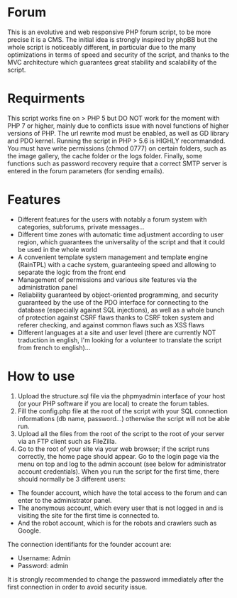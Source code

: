 # Forum
This is an evolutive and web responsive PHP forum script, to be more precise it is a CMS. The initial idea is strongly inspired by phpBB but the whole script is noticeably different, in particular due to the many optimizations in terms of speed and security of the script, and thanks to the MVC architecture which guarantees great stability and scalability of the script.
# Requirments
This script works fine on > PHP 5 but DO NOT work for the moment with PHP 7 or higher, mainly due to conflicts issue with novel functions of higher versions of PHP.
The url rewrite mod must be enabled, as well as GD library and PDO kernel.
Running the script in PHP > 5.6 is HIGHLY recommanded.
You must have write permissions (chmod 0777) on certain folders, such as the image gallery, the cache folder or the logs folder.
Finally, some functions such as password recovery require that a correct SMTP server is entered in the forum parameters (for sending emails).
# Features
* Different features for the users with notably a forum system with categories, subforums, private messages...
* Different time zones with automatic time adjustment according to user region, which guarantees the universality of the script and that it could be used in the whole world
* A convenient template system management and template engine (RainTPL) with a cache system, guaranteeing speed and allowing to separate the logic from the front end
* Management of permissions and various site features via the administration panel
* Reliability guaranteed by object-oriented programming, and security guaranteed by the use of the PDO interface for connecting to the database (especially against SQL injections), as well as a whole bunch of protection against CSRF flaws thanks to CSRF token system and referer checking, and against common flaws such as XSS flaws
* Different languages at a site and user level (there are currently NOT traduction in english, I'm looking for a volunteer to translate the script from french to english)...
# How to use
1. Upload the structure.sql file via the phpmyadmin interface of your host (or your PHP software if you are local) to create the forum tables.
2. Fill the config.php file at the root of the script with your SQL connection informations (db name, password...) otherwise the script will not be able run.
3. Upload all the files from the root of the script to the root of your server via an FTP client such as FileZilla.
4. Go to the root of your site via your web browser; if the script runs correctly, the home page should appear. Go to the login page via the menu on top and log to the admin account (see below for administrator account credentials).
When you run the script for the first time, there should normally be 3 different users:
* The founder account, which have the total access to the forum and can enter to the administrator panel.
* The anonymous account, which every user that is not logged in and is visiting the site for the first time is connected to.
* And the robot account, which is for the robots and crawlers such as Google.

The connection identifiants for the founder account are:
* Username: Admin
* Password: admin

It is strongly recommended to change the password immediately after the first connection in order to avoid security issue.
